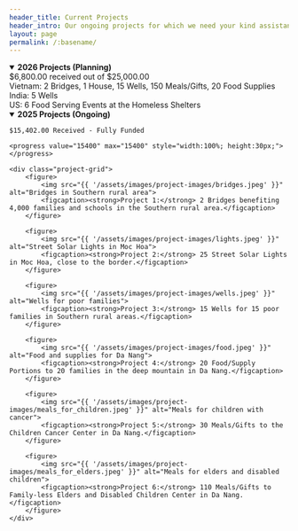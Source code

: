 ```yaml
---
header_title: Current Projects
header_intro: Our ongoing projects for which we need your kind assistance to continue.
layout: page
permalink: /:basename/
---
```

<details open>
<summary><strong>2026 Projects (Planning)</strong></summary>
$6,800.00 received out of $25,000.00 <br>
Vietnam: 2 Bridges, 1 House, 15 Wells, 150 Meals/Gifts, 20 Food Supplies<br>
India: 5 Wells<br>
US: 6 Food Serving Events at the Homeless Shelters
</details>

<details open>
<summary><strong>2025 Projects (Ongoing)</strong></summary>
    
    $15,402.00 Received - Fully Funded

    <progress value="15400" max="15400" style="width:100%; height:30px;"></progress>

    <div class="project-grid">
        <figure>
            <img src="{{ '/assets/images/project-images/bridges.jpeg' }}" alt="Bridges in Southern rural area">
            <figcaption><strong>Project 1:</strong> 2 Bridges benefiting 4,000 families and schools in the Southern rural area.</figcaption>
        </figure>

        <figure>
            <img src="{{ '/assets/images/project-images/lights.jpeg' }}" alt="Street Solar Lights in Moc Hoa">
            <figcaption><strong>Project 2:</strong> 25 Street Solar Lights in Moc Hoa, close to the border.</figcaption>
        </figure>

        <figure>
            <img src="{{ '/assets/images/project-images/wells.jpeg' }}" alt="Wells for poor families">
            <figcaption><strong>Project 3:</strong> 15 Wells for 15 poor families in Southern rural areas.</figcaption>
        </figure>     
        
        <figure>
            <img src="{{ '/assets/images/project-images/food.jpeg' }}" alt="Food and supplies for Da Nang">
            <figcaption><strong>Project 4:</strong> 20 Food/Supply Portions to 20 families in the deep mountain in Da Nang.</figcaption>
        </figure>

        <figure>
            <img src="{{ '/assets/images/project-images/meals_for_children.jpeg' }}" alt="Meals for children with cancer">
            <figcaption><strong>Project 5:</strong> 30 Meals/Gifts to the Children Cancer Center in Da Nang.</figcaption>
        </figure>

        <figure>
            <img src="{{ '/assets/images/project-images/meals_for_elders.jpeg' }}" alt="Meals for elders and disabled children">
            <figcaption><strong>Project 6:</strong> 110 Meals/Gifts to Family-less Elders and Disabled Children Center in Da Nang.</figcaption>
        </figure>
    </div>
</details>
